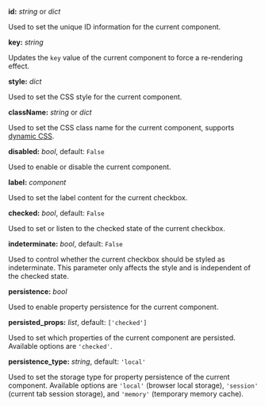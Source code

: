 **id:** *string* or *dict*

   Used to set the unique ID information for the current component.

**key:** *string*

   Updates the `key` value of the current component to force a re-rendering effect.

**style:** *dict*

   Used to set the CSS style for the current component.

**className:** *string* or *dict*

   Used to set the CSS class name for the current component, supports [dynamic CSS](/advanced-classname).

**disabled:** *bool*, default: `False`

   Used to enable or disable the current component.

**label:** *component*

   Used to set the label content for the current checkbox.

**checked:** *bool*, default: `False`

   Used to set or listen to the checked state of the current checkbox.

**indeterminate:** *bool*, default: `False`

   Used to control whether the current checkbox should be styled as indeterminate. This parameter only affects the style and is independent of the checked state.

**persistence:** *bool*

   Used to enable property persistence for the current component.

**persisted_props:** *list*, default: `['checked']`

   Used to set which properties of the current component are persisted. Available options are `'checked'`.

**persistence_type:** *string*, default: `'local'`

   Used to set the storage type for property persistence of the current component. Available options are `'local'` (browser local storage), `'session'` (current tab session storage), and `'memory'` (temporary memory cache).